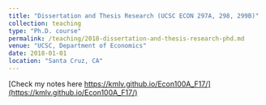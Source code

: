 ```yaml
---
title: "Dissertation and Thesis Research (UCSC ECON 297A, 298, 299B)"
collection: teaching
type: "Ph.D. course"
permalink: /teaching/2018-dissertation-and-thesis-research-phd.md
venue: "UCSC, Department of Economics"
date: 2018-01-01
location: "Santa Cruz, CA"
---
```


[Check my notes here https://kmlv.github.io/Econ100A_F17/](https://kmlv.github.io/Econ100A_F17/)

<!-- Heading 1 -->
<!-- ====== -->

<!-- Heading 2 -->
<!-- ====== -->

<!-- Heading 3 -->
<!-- ====== -->
